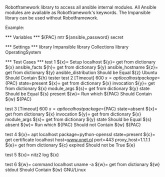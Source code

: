 Robotframework library to access all ansible internal modules.
All Ansible modules are available as Robotframework's keywords.
The Impansible library can be used without Robotframework.

Example:

*** Variables ***
${PAC}   mtr
${ansible_password}  secret

*** Settings ***
library  Impansible
library  Collections
library  OperatingSystem

*** Test Cases ***
test 1
        ${x}=   Setup  localhost
        ${y}=   get from dictionary  ${x}   ansible_facts
        ${h}=   get from dictionary  ${y}   ansible_hostname
        ${z}=   get from dictionary  ${y}   ansible_distribution
        Should be Equal  ${z}  Ubuntu
        Should Contain   ${h}  tester
test 2
        [Timeout]    600
        ${x}=   apt    localhost   package=${PAC}   state=present
        ${x}=   get from dictionary  ${x}   invocation
        ${y}=   get from dictionary  ${x}   module_args
        ${s}=   get from dictionary  ${y}   state
        Should be Equal  ${s}  present
        ${w}=   Run     which ${PAC}
        Should Contain  ${w}  ${PAC}

test 3
        [Timeout]    600
        ${x}=   apt   localhost   package=${PAC}   state=absent
        ${x}=   get from dictionary  ${x}   invocation
        ${y}=   get from dictionary  ${x}   module_args
        ${s}=   get from dictionary  ${y}   state
        Should be Equal  ${s}  absent
        ${w}=   Run     which ${PAC}
        Should not Contain  ${w}  ${PAC}

test 4
        ${x}=   apt    localhost   package=python-openssl   state=present
        ${c}=   get certificate   localhost  host=www.onet.pl   port=443  proxy_host=1.1.1.1
        ${e}=   get from dictionary  ${c}   expired
        Should not be True   ${e}

test 5
        ${x}=  nitz2
        log  ${x}

test 6
        ${w}=   command   localhost   uname -a
        ${w}=   get from dictionary  ${w}   stdout
        Should Contain  ${w}  GNU/Linux
